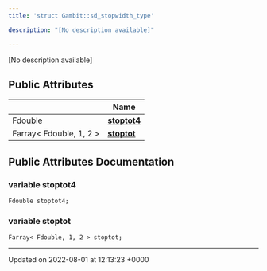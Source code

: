 ```yaml
---
title: 'struct Gambit::sd_stopwidth_type'

description: "[No description available]"

---
```









[No description available]

## Public Attributes

|                | Name           |
| -------------- | -------------- |
| Fdouble | **[stoptot4](/documentation/code/classes/structgambit_1_1sd__stopwidth__type/#variable-stoptot4)**  |
| Farray< Fdouble, 1, 2 > | **[stoptot](/documentation/code/classes/structgambit_1_1sd__stopwidth__type/#variable-stoptot)**  |

## Public Attributes Documentation

### variable stoptot4

```
Fdouble stoptot4;
```


### variable stoptot

```
Farray< Fdouble, 1, 2 > stoptot;
```


-------------------------------

Updated on 2022-08-01 at 12:13:23 +0000